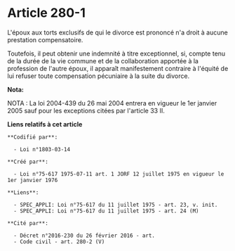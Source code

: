 # Article 280-1

L'époux aux torts exclusifs de qui le divorce est prononcé n'a droit à aucune prestation compensatoire.

Toutefois, il peut obtenir une indemnité à titre exceptionnel, si, compte tenu de la durée de la vie commune et de la
collaboration apportée à la profession de l'autre époux, il apparaît manifestement contraire à l'équité de lui refuser toute
compensation pécuniaire à la suite du divorce.

**Nota:**

NOTA : La loi 2004-439 du 26 mai 2004 entrera en vigueur le 1er janvier 2005 sauf pour les exceptions citées par l'article 33
II.

**Liens relatifs à cet article**

	**Codifié par**:

	  - Loi n°1803-03-14

	**Créé par**:

	  - Loi n°75-617 1975-07-11 art. 1 JORF 12 juillet 1975 en vigueur le 1er janvier 1976

	**Liens**:

	  - SPEC_APPLI: Loi n°75-617 du 11 juillet 1975 - art. 23, v. init.
	  - SPEC_APPLI: Loi n°75-617 du 11 juillet 1975 - art. 24 (M)

	**Cité par**:

	  - Décret n°2016-230 du 26 février 2016 - art.
	  - Code civil - art. 280-2 (V)
